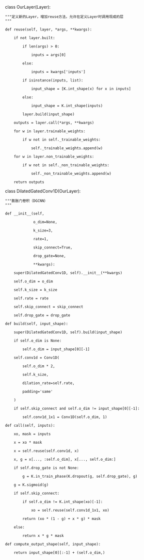 class OurLayer(Layer):

    """定义新的Layer，增加reuse方法，允许在定义Layer时调用现成的层
    """

    def reuse(self, layer, *args, **kwargs):

        if not layer.built:

            if len(args) > 0:

                inputs = args[0]

            else:

                inputs = kwargs['inputs']

            if isinstance(inputs, list):

                input_shape = [K.int_shape(x) for x in inputs]

            else:

                input_shape = K.int_shape(inputs)

            layer.build(input_shape)

        outputs = layer.call(*args, **kwargs)

        for w in layer.trainable_weights:

            if w not in self._trainable_weights:

                self._trainable_weights.append(w)

        for w in layer.non_trainable_weights:

            if w not in self._non_trainable_weights:

                self._non_trainable_weights.append(w)

        return outputs
        
        
 class DilatedGatedConv1D(OurLayer):

    """膨胀门卷积（DGCNN）
    """

    def __init__(self,

                 o_dim=None,

                 k_size=3,

                 rate=1,

                 skip_connect=True,

                 drop_gate=None,

                 **kwargs):

        super(DilatedGatedConv1D, self).__init__(**kwargs)

        self.o_dim = o_dim

        self.k_size = k_size

        self.rate = rate

        self.skip_connect = skip_connect

        self.drop_gate = drop_gate

    def build(self, input_shape):

        super(DilatedGatedConv1D, self).build(input_shape)

        if self.o_dim is None:

            self.o_dim = input_shape[0][-1]

        self.conv1d = Conv1D(

            self.o_dim * 2,

            self.k_size,

            dilation_rate=self.rate,

            padding='same'

        )

        if self.skip_connect and self.o_dim != input_shape[0][-1]:

            self.conv1d_1x1 = Conv1D(self.o_dim, 1)

    def call(self, inputs):

        xo, mask = inputs

        x = xo * mask

        x = self.reuse(self.conv1d, x)

        x, g = x[..., :self.o_dim], x[..., self.o_dim:]

        if self.drop_gate is not None:

            g = K.in_train_phase(K.dropout(g, self.drop_gate), g)

        g = K.sigmoid(g)

        if self.skip_connect:

            if self.o_dim != K.int_shape(xo)[-1]:

                xo = self.reuse(self.conv1d_1x1, xo)

            return (xo * (1 - g) + x * g) * mask

        else:

            return x * g * mask

    def compute_output_shape(self, input_shape):

        return input_shape[0][:-1] + (self.o_dim,)
